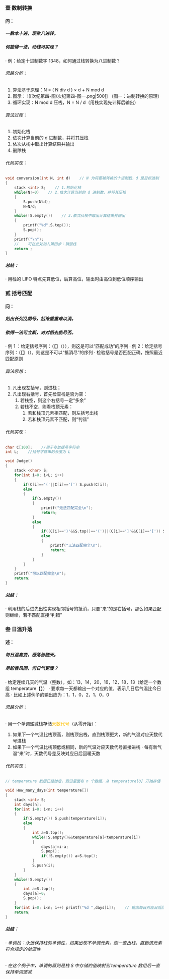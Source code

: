 ### 壹  数制转换

#### 问：
##### 一数本十进，现欲八进转。
##### 何能得一法，动栈可实现？

· 例：给定十进制数字 1348，如何通过栈转换为八进制数？

###### 思路分析：
1. 算法基于原理：N = ( N div d ) × d + N mod d
2. 图示：
![[次纪第四-图/次纪第四-图一.png|500]]
                                （图一：进制转换的原理）
3. 循环实现：N mod d 压栈，N = N / d（用栈实现先计算后输出）
###### 算法过程：
1. 初始化栈
2. 依次计算当前的 d 进制数，并将其压栈
3. 依次从栈中取出计算结果并输出
4. 删除栈
###### 代码实现：
```C++
void conversion(int N, int d)    // N 为将要被转换的十进制数，d 是目标进制
{
	stack <int> S;    // 1.初始化栈
	while(N!=0)    // 2.依次计算当前的 d 进制数，并将其压栈
	{
		S.push(N%d);
		N=N/d;
	}
	while(!S.empty())    // 3.依次从栈中取出计算结果并输出
	{
		printf("%d",S.top());
		S.pop();
	}
	printf("\n");
	//    可在此处加入第四步：销毁栈
	return ;
}
```

##### 总结：
· 用栈的 LIFO 特点先算低位，后算高位，输出时由高位到低位顺序输出


### 贰  括号匹配

#### 问：
##### 始出长列乱排号，括符重重难以消。
##### 欲得一法可立断，对对相去能尽否。

· 例 1 ：给定括号序列：（【】（）），则这是可以“匹配成功”的序列
· 例 2：给定括号序列：（【】（），则这是不可以“抵消尽”的序列
· 检验括号是否匹配正确，按照最近匹配原则

###### 算法思想：
1. 凡出现左括号，则进栈；
2. 凡出现右括号，首先检查栈是否为空：
	1. 若栈空，则这个右括号一定“多余”
	2. 若栈不空，则看栈顶元素：
		1. 若和栈顶元素相匹配，则左括号出栈
		2. 若和栈顶元素不匹配，则“判错”
###### 代码实现：
```C++
char C[100];    //用于存放括号字符串
int L;    //括号字符串的长度为 L

void Judge()
{
	stack <char> S;
	for(int i=0; i<L; i++)
	{
		if(C[i]=='('||C[i]=='[') S.push(C[i]);
		else
		{
			if(S.empty())
			{
				printf("无法匹配完全\n");
				return;
			}
			else
			{
				if((C[i]==')'&&S.top()=='(')||(C[i]==']'&&C[i]=='[')) S.push(C[i]);
				else
				{
					printf("无法匹配完全\n");
					return;
				}
			}
		}
	}
	printf("可以匹配完全\n");
	return;
}
```

##### 总结：
· 利用栈的后进先出性实现相邻括号的抵消，只要“来”的是右括号，那么如果匹配则继续，若不匹配直接“判错”


### 叁  日温升落

#### 述：
##### 每日温高变，涨落皆随天。
##### 尽盼春风回，何日气更暖？

· 给定连续几天的气温（整数），如：13，14，20，16，12，18，13（给定一个数组 temperature【】）
· 要求每一天都输出一个对应的值，表示几日后气温比今日高
· 比如上述例子的输出应为：1，1，0，2，1，0，0

###### 思路分析：
· 用一个单调递减栈存储<font color="#ffc000">天数代号</font>（从零开始）：
1. 如果下一个气温比栈顶高，则栈顶出栈，直到栈顶更大，新的气温对应天数代号进栈
2. 如果下一个气温比栈顶低或相同，新的气温对应天数代号直接进栈
· 每有新气温“来”时，天数代号差反映对应日后回暖天数

###### 代码实现：
```C++
// temperature 数组已经给定，假设里面有 n 个数据，从 temperature[0] 开始存储

void How_many_days(int temperature[])
{
	stack <int> S;
	int days[n];
	for(int i=0; i<n; i++)
	{
		if(S.empty()) S.push(temperature[i]);
		else
		{
			int a=S.top();
			while(!S.empty()&&temperature[a]<temperature[i])
			{
				days[a]=i-a;
				S.pop();
				if(!S.empty()) a=S.top();
			}
			S.push(i);
		}
	}
	while(!S.empty())
	{
		int a=S.top();
		days[a]=0;
		S.pop();
	}
	for(int i=0; i<n; i++) printf("%d ",days[i]);    // 输出每日对应日后回暖天数
	return;
}
```

##### 总结：
###### · 单调栈：永远保持栈的单调性，如果出现不单调元素，则一直出栈，直到该元素符合规定的单调性
###### · 在这个例子中，单调的原则是栈 S 中存储的值映射到 temperature 数组后一直保持单调递减

